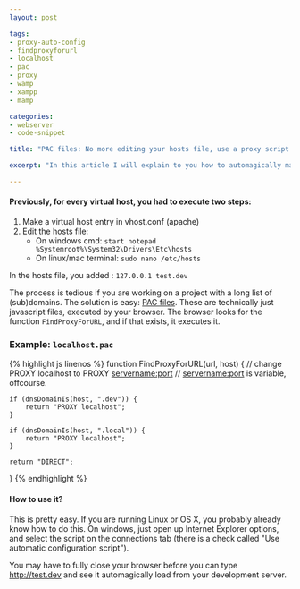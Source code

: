 ```yaml
---
layout: post

tags:
- proxy-auto-config
- findproxyforurl
- localhost
- pac
- proxy
- wamp
- xampp
- mamp

categories:
- webserver
- code-snippet

title: "PAC files: No more editing your hosts file, use a proxy script!"

excerpt: "In this article I will explain to you how to automagically map any domain names to your local testing/development server (For example, you are running, WAMP, XAMPP, or MAMP)."

---
```


#### Previously, for every virtual host, you had to execute two steps:

1. Make a virtual host entry in vhost.conf (apache)
2. Edit the hosts file:
   * On windows cmd: `start notepad %Systemroot%\System32\Drivers\Etc\hosts`
   * On linux/mac terminal: `sudo nano /etc/hosts`

In the hosts file, you added : `127.0.0.1 test.dev`

The process is tedious if you are working on a project with a long list of (sub)domains. The solution is easy: [PAC files](http://en.wikipedia.org/wiki/Proxy_auto-config "Proxy Auto Config Files"). These are technically just javascript files, executed by your browser. The browser looks for the function `FindProxyForURL`, and if that exists, it executes it.

### Example: `localhost.pac`

{% highlight js linenos %}
function FindProxyForURL(url, host)
{
	// change PROXY localhost to PROXY <servername:port>
	// <servername:port> is variable, offcourse.

	if (dnsDomainIs(host, ".dev")) {
		return "PROXY localhost";
	}

	if (dnsDomainIs(host, ".local")) {
		return "PROXY localhost";
	}

	return "DIRECT";
}
{% endhighlight %}

#### How to use it?

This is pretty easy. If you are running Linux or OS X, you probably already know how to do this. On windows, just open up Internet Explorer options, and select the script on the connections tab (there is a check called "Use automatic configuration script").


You may have to fully close your browser before you can type <http://test.dev> and see it automagically load from your development server.

